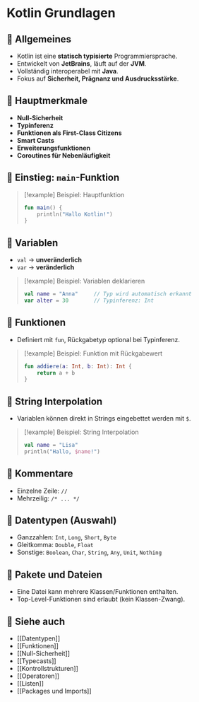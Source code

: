 # Kotlin Grundlagen

## 🔹 Allgemeines
- Kotlin ist eine **statisch typisierte** Programmiersprache.
- Entwickelt von **JetBrains**, läuft auf der **JVM**.
- Vollständig interoperabel mit **Java**.
- Fokus auf **Sicherheit, Prägnanz und Ausdrucksstärke**.

## 🔹 Hauptmerkmale
- **Null-Sicherheit**
- **Typinferenz**
- **Funktionen als First-Class Citizens**
- **Smart Casts**
- **Erweiterungsfunktionen**
- **Coroutines für Nebenläufigkeit**

## 🔹 Einstieg: `main`-Funktion
> [!example] Beispiel: Hauptfunktion
> ```kotlin
> fun main() {
>     println("Hallo Kotlin!")
> }
> ```

## 🔹 Variablen
- `val` → **unveränderlich** 
- `var` → **veränderlich**

> [!example] Beispiel: Variablen deklarieren
> ```kotlin
> val name = "Anna"     // Typ wird automatisch erkannt
> var alter = 30        // Typinferenz: Int
> ```

## 🔹 Funktionen
- Definiert mit `fun`, Rückgabetyp optional bei Typinferenz.

> [!example] Beispiel: Funktion mit Rückgabewert
> ```kotlin
> fun addiere(a: Int, b: Int): Int {
>     return a + b
> }
> ```

## 🔹 String Interpolation
- Variablen können direkt in Strings eingebettet werden mit `$`.

> [!example] Beispiel: String Interpolation
> ```kotlin
> val name = "Lisa"
> println("Hallo, $name!")
> ```

## 🔹 Kommentare
- Einzelne Zeile: `//`
- Mehrzeilig: `/* ... */`

## 🔹 Datentypen (Auswahl)
- Ganzzahlen: `Int`, `Long`, `Short`, `Byte`
- Gleitkomma: `Double`, `Float`
- Sonstige: `Boolean`, `Char`, `String`, `Any`, `Unit`, `Nothing`

## 🔹 Pakete und Dateien
- Eine Datei kann mehrere Klassen/Funktionen enthalten.
- Top-Level-Funktionen sind erlaubt (kein Klassen-Zwang).

## 🔹 Siehe auch
- [[Datentypen]]
- [[Funktionen]]
- [[Null-Sicherheit]]
- [[Typecasts]]
- [[Kontrollstrukturen]]
- [[Operatoren]]
- [[Listen]]
- [[Packages und Imports]]
